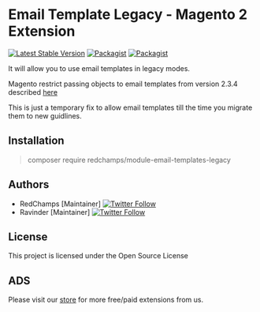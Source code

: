 # Email Template Legacy - Magento 2 Extension 

[![Latest Stable Version](https://img.shields.io/packagist/v/redchamps/module-email-templates-legacy.svg?style=flat-square)](https://packagist.org/packages/redchamps/module-email-templates-legacy)  [![Packagist](https://img.shields.io/packagist/dt/redchamps/module-email-templates-legacy.svg?style=flat-square)](https://packagist.org/packages/redchamps/module-email-templates-legacy/stats) [![Packagist](https://img.shields.io/packagist/dm/redchamps/module-email-templates-legacy.svg?style=flat-square)](https://packagist.org/packages/redchamps/module-email-templates-legacy/stats)

It will allow you to use email templates in legacy modes.

Magento restrict passing objects to email templates from version 2.3.4 described [here](https://devdocs.magento.com/guides/v2.4/frontend-dev-guide/templates/template-email-migration.html)

This is just a temporary fix to allow email templates till the time you migrate them to new guidlines.

## Installation

> composer require redchamps/module-email-templates-legacy

## Authors

- RedChamps [Maintainer] [![Twitter Follow](https://img.shields.io/twitter/follow/_redChamps.svg?style=social)](https://twitter.com/_redChamps)
- Ravinder [Maintainer] [![Twitter Follow](https://img.shields.io/twitter/follow/_iAmRav.svg?style=social)](https://twitter.com/_iAmRav)


## License

This project is licensed under the Open Source License 

## ADS

Please visit our [store](https://redchamps.com) for more free/paid extensions from us.
